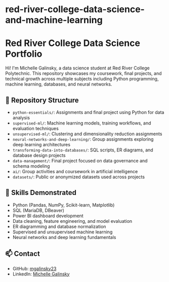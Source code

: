 # red-river-college-data-science-and-machine-learning

# Red River College Data Science Portfolio

Hi! I'm Michelle Galinsky, a data science student at Red River College Polytechnic. This repository showcases my coursework, final projects, and technical growth across multiple subjects including Python programming, machine learning, databases, and neural networks.

## 📁 Repository Structure

- `python-essentials/`: Assignments and final project using Python for data analysis
- `supervised-ml/`: Machine learning models, training workflows, and evaluation techniques
- `unsupervised-ml/`: Clustering and dimensionality reduction assignments
- `neural-networks-and-deep-learning/`: Group assignments exploring deep learning architectures
- `transforming-data-into-databases/`: SQL scripts, ER diagrams, and database design projects
- `data-management/`: Final project focused on data governance and schema modeling
- `ai/`: Group activities and coursework in artificial intelligence
- `datasets/`: Public or anonymized datasets used across projects

## 🧠 Skills Demonstrated

- Python (Pandas, NumPy, Scikit-learn, Matplotlib)
- SQL (MariaDB, DBeaver)
- Power BI dashboard development
- Data cleaning, feature engineering, and model evaluation
- ER diagramming and database normalization
- Supervised and unsupervised machine learning
- Neural networks and deep learning fundamentals


## 📫 Contact

- GitHub: [mgalinsky23](https://github.com/mgalinsky23)
- LinkedIn: [Michelle Galinsky](https://linkedin.com/in/michelle-galinsky)
